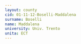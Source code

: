 ```yaml
---
layout: county 
cid: 01-11-12-Boselli-Maddalena
surname: Boselli
name: Maddalena
university: Univ. Trento
unita: ECT
---
```


